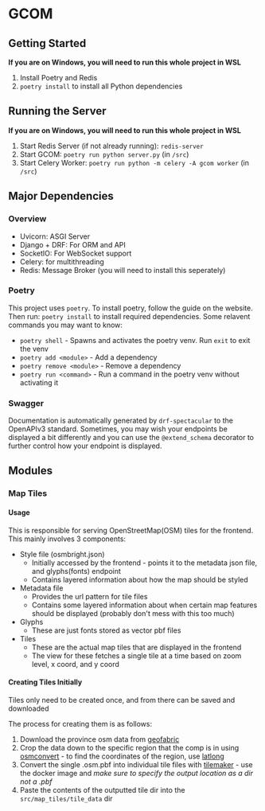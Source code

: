 # GCOM

## Getting Started

**If you are on Windows, you will need to run this whole project in WSL**

1. Install Poetry and Redis
2. `poetry install` to install all Python dependencies

## Running the Server

**If you are on Windows, you will need to run this whole project in WSL**

1. Start Redis Server (if not already running): `redis-server`
2. Start GCOM: `poetry run python server.py` (in `/src`)
3. Start Celery Worker: `poetry run python -m celery -A gcom worker` (in `/src`)

## Major Dependencies

### Overview

- Uvicorn: ASGI Server
- Django + DRF: For ORM and API
- SocketIO: For WebSocket support
- Celery: for multithreading
- Redis: Message Broker (you will need to install this seperately)

### Poetry

This project uses `poetry`. To install poetry, follow the guide on the
website. Then run: `poetry install` to install required dependencies.
Some relavent commands you may want to know:

- `poetry shell` - Spawns and activates the poetry venv. Run `exit` to
  exit the venv
- `poetry add <module>` - Add a dependency
- `poetry remove <module>` - Remove a dependency
- `poetry run <command>` - Run a command in the poetry venv without
  activating it

### Swagger

Documentation is automatically generated by `drf-spectacular` to the
OpenAPIv3 standard. Sometimes, you may wish your endpoints be displayed
a bit differently and you can use the `@extend_schema` decorator to
further control how your endpoint is displayed.

## Modules

### Map Tiles

#### Usage

This is responsible for serving OpenStreetMap(OSM) tiles for the frontend.
This mainly involves 3 components:

- Style file (osmbright.json)
  - Initially accessed by the frontend - points it to the metadata json file, and glyphs(fonts) endpoint
  - Contains layered information about how the map should be styled
- Metadata file
  - Provides the url pattern for tile files
  - Contains some layered information about when certain map features should be displayed (probably don't mess with this too much)
- Glyphs
  - These are just fonts stored as vector pbf files
- Tiles
  - These are the actual map tiles that are displayed in the frontend
  - The view for these fetches a single tile at a time based on zoom level, x coord, and y coord

#### Creating Tiles Initially

Tiles only need to be created once, and from there can be saved and downloaded

The process for creating them is as follows:

1. Download the province osm data from [geofabric](https://download.geofabrik.de/north-america/canada.html)
2. Crop the data down to the specific region that the comp is in using [osmconvert](https://wiki.openstreetmap.org/wiki/Osmconvert#Clipping_based_on_Longitude_and_Latitude) - to find the coordinates of the region, use [latlong](https://www.latlong.net/)
3. Convert the single .osm.pbf into individual tile files with [tilemaker](https://github.com/systemed/tilemaker) - use the docker image and _make sure to specify the output location as a dir not a .pbf_
4. Paste the contents of the outputted tile dir into the `src/map_tiles/tile_data` dir
